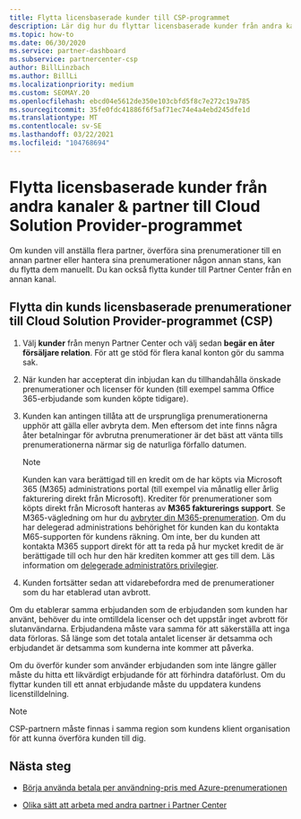 ```yaml
---
title: Flytta licensbaserade kunder till CSP-programmet
description: Lär dig hur du flyttar licensbaserade kunder från andra kanaler eller till en annan partner till ett CSP-program (Cloud Solution Provider) i Partner Center.
ms.topic: how-to
ms.date: 06/30/2020
ms.service: partner-dashboard
ms.subservice: partnercenter-csp
author: BillLinzbach
ms.author: BillLi
ms.localizationpriority: medium
ms.custom: SEOMAY.20
ms.openlocfilehash: ebcd04e5612de350e103cbfd5f8c7e272c19a785
ms.sourcegitcommit: 35fe0fdc41886f6f5af71ec74e4a4ebd245dfe1d
ms.translationtype: MT
ms.contentlocale: sv-SE
ms.lasthandoff: 03/22/2021
ms.locfileid: "104768694"
---
```

# <a name="move-license-based-customers-from-other-channels--partners-to-the-cloud-solution-provider-program"></a>Flytta licensbaserade kunder från andra kanaler & partner till Cloud Solution Provider-programmet

Om kunden vill anställa flera partner, överföra sina prenumerationer till en annan partner eller hantera sina prenumerationer någon annan stans, kan du flytta dem manuellt. Du kan också flytta kunder till Partner Center från en annan kanal.

## <a name="move-your-customers-license-based-subscriptions-to-the-cloud-solution-provider-program-csp"></a>Flytta din kunds licensbaserade prenumerationer till Cloud Solution Provider-programmet (CSP)

1. Välj **kunder** från menyn Partner Center och välj sedan **begär en åter försäljare relation**. För att ge stöd för flera kanal konton gör du samma sak.

2. När kunden har accepterat din inbjudan kan du tillhandahålla önskade prenumerationer och licenser för kunden (till exempel samma Office 365-erbjudande som kunden köpte tidigare).

3. Kunden kan antingen tillåta att de ursprungliga prenumerationerna upphör att gälla eller avbryta dem. Men eftersom det inte finns några åter betalningar för avbrutna prenumerationer är det bäst att vänta tills prenumerationerna närmar sig de naturliga förfallo datumen.


   >[!NOTE]
   >Kunden kan vara berättigad till en kredit om de har köpts via Microsoft 365 (M365) administrations portal (till exempel via månatlig eller årlig fakturering direkt från Microsoft). Krediter för prenumerationer som köpts direkt från Microsoft hanteras av **M365 fakturerings support**. Se M365-vägledning om hur du [avbryter din M365-prenumeration](/microsoft-365/commerce/subscriptions/cancel-your-subscription). Om du har delegerad administrations behörighet för kunden kan du kontakta M65-supporten för kundens räkning. Om inte, ber du kunden att kontakta M365 support direkt för att ta reda på hur mycket kredit de är berättigade till och hur den här krediten kommer att ges till dem. Läs information om [delegerade administratörs privilegier](customers-revoke-admin-privileges.md).


4. Kunden fortsätter sedan att vidarebefordra med de prenumerationer som du har etablerad utan avbrott.

Om du etablerar samma erbjudanden som de erbjudanden som kunden har använt, behöver du inte omtilldela licenser och det uppstår inget avbrott för slutanvändarna. Erbjudandena måste vara samma för att säkerställa att inga data förloras. Så länge som det totala antalet licenser är detsamma och erbjudandet är detsamma som kunderna inte kommer att påverka.

Om du överför kunder som använder erbjudanden som inte längre gäller måste du hitta ett likvärdigt erbjudande för att förhindra dataförlust. Om du flyttar kunden till ett annat erbjudande måste du uppdatera kundens licenstilldelning.

>[!NOTE]
> CSP-partnern måste finnas i samma region som kundens klient organisation för att kunna överföra kunden till dig.

## <a name="next-steps"></a>Nästa steg

- [Börja använda betala per användning-pris med Azure-prenumerationen](azure-plan-get-started.md)
 

- [Olika sätt att arbeta med andra partner i Partner Center](work-with-other-partners.md)